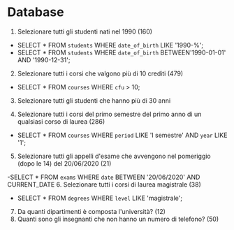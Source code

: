 # Database
1. Selezionare tutti gli studenti nati nel 1990 (160)

- SELECT * FROM `students` WHERE `date_of_birth` LIKE '1990-%';
- SELECT * FROM `students` WHERE `date_of_birth` BETWEEN'1990-01-01' AND '1990-12-31';


2. Selezionare tutti i corsi che valgono più di 10 crediti (479)

- SELECT * FROM `courses` WHERE `cfu` > 10;


3. Selezionare tutti gli studenti che hanno più di 30 anni

4. Selezionare tutti i corsi del primo semestre del primo anno di un qualsiasi corso di
laurea (286)

- SELECT * FROM `courses` WHERE `period` LIKE 'I semestre' AND `year` LIKE '1';


5. Selezionare tutti gli appelli d'esame che avvengono nel pomeriggio (dopo le 14) del
20/06/2020 (21)

-SELECT * FROM `exams`
WHERE `date` BETWEEN '20/06/2020' AND CURRENT_DATE
6. Selezionare tutti i corsi di laurea magistrale (38)

- SELECT * FROM `degrees` WHERE `level` LIKE 'magistrale';


7. Da quanti dipartimenti è composta l'università? (12)
8. Quanti sono gli insegnanti che non hanno un numero di telefono? (50)